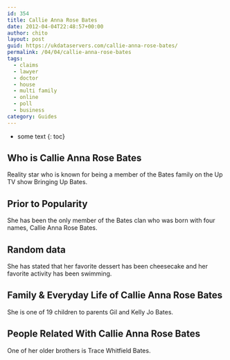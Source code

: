 ```yaml
---
id: 354
title: Callie Anna Rose Bates
date: 2012-04-04T22:48:57+00:00
author: chito
layout: post
guid: https://ukdataservers.com/callie-anna-rose-bates/
permalink: /04/04/callie-anna-rose-bates
tags:
  - claims
  - lawyer
  - doctor
  - house
  - multi family
  - online
  - poll
  - business
category: Guides
---
```


* some text
{: toc}


## Who is  Callie Anna Rose Bates
                  
                  
                  
Reality star who is known for being a member of the Bates family on the Up TV show Bringing Up Bates.
                  
                
                
                
## Prior to Popularity 
                  
                  
                  
She has been the only member of the Bates clan who was born with four names, Callie Anna Rose Bates.
                  
                
                
                
## Random data 
                  
                  
                  
She has stated that her favorite dessert has been cheesecake and her favorite activity has been swimming.
                  
                
                
                
## Family & Everyday Life of Callie Anna Rose Bates
                  
                  
                  
She is one of 19 children to parents Gil and Kelly Jo Bates.
                  
                
                
                
## People Related With  Callie Anna Rose Bates
                  
                  
                  
One of her older brothers is Trace Whitfield Bates.
                  
                
              
            
          
          
          
    
    
  
